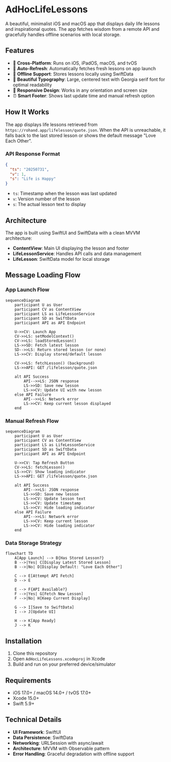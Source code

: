 # AdHocLifeLessons

A beautiful, minimalist iOS and macOS app that displays daily life lessons and inspirational quotes. The app fetches wisdom from a remote API and gracefully handles offline scenarios with local storage.

## Features

- 📱 **Cross-Platform**: Runs on iOS, iPadOS, macOS, and tvOS
- 🔄 **Auto-Refresh**: Automatically fetches fresh lessons on app launch
- 💾 **Offline Support**: Stores lessons locally using SwiftData
- 🎨 **Beautiful Typography**: Large, centered text with Georgia serif font for optimal readability
- 📱 **Responsive Design**: Works in any orientation and screen size
- ⏰ **Smart Footer**: Shows last update time and manual refresh option

## How It Works

The app displays life lessons retrieved from `https://rohand.app/lifelesson/quote.json`. When the API is unreachable, it falls back to the last stored lesson or shows the default message "Love Each Other".

### API Response Format
```json
{
  "ts": "20250731",
  "v": 1,
  "s": "Life is Happy"
}
```

- `ts`: Timestamp when the lesson was last updated
- `v`: Version number of the lesson
- `s`: The actual lesson text to display

## Architecture

The app is built using SwiftUI and SwiftData with a clean MVVM architecture:

- **ContentView**: Main UI displaying the lesson and footer
- **LifeLessonService**: Handles API calls and data management
- **LifeLesson**: SwiftData model for local storage

## Message Loading Flow

### App Launch Flow
```mermaid
sequenceDiagram
    participant U as User
    participant CV as ContentView
    participant LS as LifeLessonService
    participant SD as SwiftData
    participant API as API Endpoint

    U->>CV: Launch App
    CV->>LS: setModelContext()
    CV->>LS: loadStoredLesson()
    LS->>SD: Fetch latest lesson
    SD-->>LS: Return stored lesson (or none)
    LS->>CV: Display stored/default lesson
    
    CV->>LS: fetchLesson() (background)
    LS->>API: GET /lifelesson/quote.json
    
    alt API Success
        API-->>LS: JSON response
        LS->>SD: Save new lesson
        LS->>CV: Update UI with new lesson
    else API Failure
        API-->>LS: Network error
        LS->>CV: Keep current lesson displayed
    end
```

### Manual Refresh Flow
```mermaid
sequenceDiagram
    participant U as User
    participant CV as ContentView
    participant LS as LifeLessonService
    participant SD as SwiftData
    participant API as API Endpoint

    U->>CV: Tap Refresh Button
    CV->>LS: fetchLesson()
    LS->>CV: Show loading indicator
    LS->>API: GET /lifelesson/quote.json
    
    alt API Success
        API-->>LS: JSON response
        LS->>SD: Save new lesson
        LS->>CV: Update lesson text
        LS->>CV: Update timestamp
        LS->>CV: Hide loading indicator
    else API Failure
        API-->>LS: Network error
        LS->>CV: Keep current lesson
        LS->>CV: Hide loading indicator
    end
```

### Data Storage Strategy
```mermaid
flowchart TD
    A[App Launch] --> B{Has Stored Lesson?}
    B -->|Yes| C[Display Latest Stored Lesson]
    B -->|No| D[Display Default: "Love Each Other"]
    
    C --> E[Attempt API Fetch]
    D --> E
    
    E --> F{API Available?}
    F -->|Yes| G[Fetch New Lesson]
    F -->|No| H[Keep Current Display]
    
    G --> I[Save to SwiftData]
    I --> J[Update UI]
    
    H --> K[App Ready]
    J --> K
```

## Installation

1. Clone this repository
2. Open `AdHocLifeLessons.xcodeproj` in Xcode
3. Build and run on your preferred device/simulator

## Requirements

- iOS 17.0+ / macOS 14.0+ / tvOS 17.0+
- Xcode 15.0+
- Swift 5.9+

## Technical Details

- **UI Framework**: SwiftUI
- **Data Persistence**: SwiftData
- **Networking**: URLSession with async/await
- **Architecture**: MVVM with Observable pattern
- **Error Handling**: Graceful degradation with offline support
